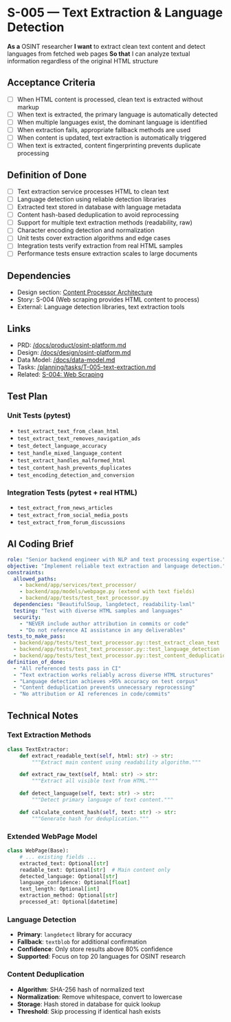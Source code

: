 # S-005 — Text Extraction & Language Detection

**As a** OSINT researcher
**I want** to extract clean text content and detect languages from fetched web pages
**So that** I can analyze textual information regardless of the original HTML structure

## Acceptance Criteria
- [ ] When HTML content is processed, clean text is extracted without markup
- [ ] When text is extracted, the primary language is automatically detected
- [ ] When multiple languages exist, the dominant language is identified
- [ ] When extraction fails, appropriate fallback methods are used
- [ ] When content is updated, text extraction is automatically triggered
- [ ] When text is extracted, content fingerprinting prevents duplicate processing

## Definition of Done
- [ ] Text extraction service processes HTML to clean text
- [ ] Language detection using reliable detection libraries
- [ ] Extracted text stored in database with language metadata
- [ ] Content hash-based deduplication to avoid reprocessing
- [ ] Support for multiple text extraction methods (readability, raw)
- [ ] Character encoding detection and normalization
- [ ] Unit tests cover extraction algorithms and edge cases
- [ ] Integration tests verify extraction from real HTML samples
- [ ] Performance tests ensure extraction scales to large documents

## Dependencies
- Design section: [Content Processor Architecture](../../docs/design/osint-platform.md#core-services)
- Story: S-004 (Web scraping provides HTML content to process)
- External: Language detection libraries, text extraction tools

## Links
- PRD: [/docs/product/osint-platform.md](../../docs/product/osint-platform.md)
- Design: [/docs/design/osint-platform.md](../../docs/design/osint-platform.md)
- Data Model: [/docs/data-model.md](../../docs/data-model.md)
- Tasks: [/planning/tasks/T-005-text-extraction.md](../tasks/T-005-text-extraction.md)
- Related: [S-004: Web Scraping](S-004-web-scraping.md)

## Test Plan

### Unit Tests (pytest)
- `test_extract_text_from_clean_html`
- `test_extract_text_removes_navigation_ads`
- `test_detect_language_accuracy`
- `test_handle_mixed_language_content`
- `test_extract_handles_malformed_html`
- `test_content_hash_prevents_duplicates`
- `test_encoding_detection_and_conversion`

### Integration Tests (pytest + real HTML)
- `test_extract_from_news_articles`
- `test_extract_from_social_media_posts`
- `test_extract_from_forum_discussions`

## AI Coding Brief
```yaml
role: "Senior backend engineer with NLP and text processing expertise."
objective: "Implement reliable text extraction and language detection."
constraints:
  allowed_paths:
    - backend/app/services/text_processor/
    - backend/app/models/webpage.py (extend with text fields)
    - backend/app/tests/test_text_processor.py
  dependencies: "BeautifulSoup, langdetect, readability-lxml"
  testing: "Test with diverse HTML samples and languages"
  security:
    - "NEVER include author attribution in commits or code"
    - "Do not reference AI assistance in any deliverables"
tests_to_make_pass:
  - backend/app/tests/test_text_processor.py::test_extract_clean_text
  - backend/app/tests/test_text_processor.py::test_language_detection
  - backend/app/tests/test_text_processor.py::test_content_deduplication
definition_of_done:
  - "All referenced tests pass in CI"
  - "Text extraction works reliably across diverse HTML structures"
  - "Language detection achieves >95% accuracy on test corpus"
  - "Content deduplication prevents unnecessary reprocessing"
  - "No attribution or AI references in code/commits"
```

## Technical Notes

### Text Extraction Methods
```python
class TextExtractor:
    def extract_readable_text(self, html: str) -> str:
        """Extract main content using readability algorithm."""

    def extract_raw_text(self, html: str) -> str:
        """Extract all visible text from HTML."""

    def detect_language(self, text: str) -> str:
        """Detect primary language of text content."""

    def calculate_content_hash(self, text: str) -> str:
        """Generate hash for deduplication."""
```

### Extended WebPage Model
```python
class WebPage(Base):
    # ... existing fields ...
    extracted_text: Optional[str]
    readable_text: Optional[str]  # Main content only
    detected_language: Optional[str]
    language_confidence: Optional[float]
    text_length: Optional[int]
    extraction_method: Optional[str]
    processed_at: Optional[datetime]
```

### Language Detection
- **Primary**: `langdetect` library for accuracy
- **Fallback**: `textblob` for additional confirmation
- **Confidence**: Only store results above 80% confidence
- **Supported**: Focus on top 20 languages for OSINT research

### Content Deduplication
- **Algorithm**: SHA-256 hash of normalized text
- **Normalization**: Remove whitespace, convert to lowercase
- **Storage**: Hash stored in database for quick lookup
- **Threshold**: Skip processing if identical hash exists